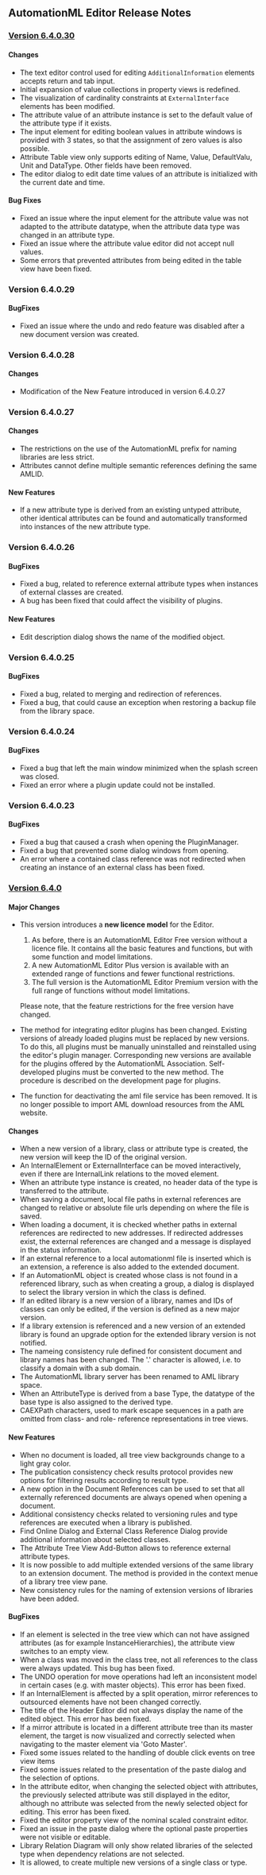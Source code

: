﻿
## AutomationML Editor Release Notes

### [Version 6.4.0.30](https://github.com/AutomationML/AutomationMLEditor/releases/tag/v6.4.0) 

#### Changes
- The text editor control used for editing `AdditionalInformation` elements accepts return and tab input.
- Initial expansion of value collections in property views is redefined.
- The visualization of cardinality constraints at `ExternalInterface` elements has been modified.
- The attribute value of an attribute instance is set to the default value of the attribute type if it exists.
- The input element for editing boolean values in attribute windows is provided with 3 states, so that the assignment of zero values is also possible. 
- Attribute Table view only supports editing of Name, Value, DefaultValu, Unit and DataType. Other fields have been removed.
- The editor dialog to edit date time values of an attribute is initialized with the current date and time. 

#### Bug Fixes
- Fixed an issue where the input element for the attribute value was not adapted to the attribute datatype, when the attribute data type was changed in an attribute type.
- Fixed an issue where the attribute value editor did not accept null values.
- Some errors that prevented attributes from being edited in the table view have been fixed.

### Version 6.4.0.29

#### BugFixes
-  Fixed an issue where the undo and redo feature was disabled after a new document version was created.

### Version 6.4.0.28 

#### Changes
- Modification of the New Feature introduced in version 6.4.0.27


### Version 6.4.0.27 

#### Changes
- The restrictions on the use of the AutomationML prefix for naming libraries are less strict.
- Attributes cannot define multiple semantic references defining the same AMLID. 

#### New Features
- If a new attribute type is derived from an existing untyped attribute, other identical attributes can be found and automatically transformed into instances of the new attribute type.


### Version 6.4.0.26

#### BugFixes
- Fixed a bug, related to reference external attribute types when instances of external classes are created.
- A bug has been fixed that could affect the visibility of plugins.

#### New Features
- Edit description dialog shows the name of the modified object. 


### Version 6.4.0.25

#### BugFixes
- Fixed a bug, related to merging and redirection of references.
- Fixed a bug, that could cause an exception when restoring a backup file from the library space.


### Version 6.4.0.24

#### BugFixes
- Fixed a bug that left the main window minimized when the splash screen was closed.
- Fixed an error where a plugin update could not be installed.

### Version 6.4.0.23 

#### BugFixes
- Fixed a bug that caused a crash when opening the PluginManager.
- Fixed a bug that prevented some dialog windows from opening.
- An error where a contained class reference was not redirected when creating an instance of an external class has been fixed.


### [Version 6.4.0](https://github.com/AutomationML/AutomationMLEditor/releases/tag/v6.4.0) 

#### Major Changes
- This version introduces a **new licence model** for the Editor. 
    1. As before, there is an AutomationML Editor Free version without a licence file. It contains all the basic features and functions, but with some function and model limitations.
	2. A new AutomationML Editor Plus version is available with an extended range of functions and fewer functional restrictions.
	3. The full version is the AutomationML Editor Premium version with the full range of functions without model limitations.
  
  Please note, that the feature restrictions for the free version have changed.

- The method for integrating editor plugins has been changed. Existing versions of already loaded plugins must be replaced by new versions. To do this, all plugins must be manually uninstalled and reinstalled using the editor's plugin manager. Corresponding new versions are available for the plugins offered by the AutomationML Association. Self-developed plugins must be converted to the new method. The procedure is described on the development page for plugins.
- The function for deactivating the aml file service has been removed. It is no longer possible to import AML download resources from the AML website.

#### Changes
- When a new version of a library, class or attribute type is created, the new version will keep the ID of the original version. 
- An InternalElement or ExternalInterface can be moved interactively, even if there are InternalLink relations to the moved element.  
- When an attribute type instance is created, no header data of the type is transferred to the attribute.
- When saving a document, local file paths in external references are changed to relative or absolute file urls depending on where the file is saved.
- When loading a document, it is checked whether paths in external references are redirected to new addresses. If redirected addresses exist, the external references are changed and a message is displayed in the status information.
- If an external reference to a local automationml file is inserted which is an extension, a reference is also added to the extended document.
- If an AutomationML object is created whose class is not found in a referenced library, such as when creating a group, a dialog is displayed to select the library version in which the class is defined.  
- If an edited library is a new version of a library, names and IDs of classes can only be edited, if the version is defined as a new major version.
- If a library extension is referenced and a new version of an extended library is found an upgrade option for the extended library version is not notified.
- The nameing consistency rule defined for consistent document and library names has been changed. The '.' character is allowed, i.e. to classify a domain with a sub domain. 
- The AutomationML library server has been renamed to AML library space.
- When an AttributeType is derived from a base Type, the datatype of the base type is also assigned to the derived type.
- CAEXPath characters, used to mark escape sequences in a path are omitted from class- and role- reference representations in tree views.

#### New Features
- When no document is loaded, all tree view backgrounds change to a light gray color.
- The publication consistency check results protocol provides new options for filtering results according to result type. 
- A new option in the Document References can be used to set that all externally referenced documents are always opened when opening a document.
- Additional consistency checks related to versioning rules and type references are executed when a library is published.
- Find Online Dialog and External Class Reference Dialog provide additional information about selected classes.
- The Attribute Tree View Add-Button allows to reference external attribute types.
- It is now possible to add multiple extended versions of the same library to an extension document. The method is provided in the context menue of a library tree view pane.
- New consistency rules for the naming of extension versions of libraries have been added.

#### BugFixes
- If an element is selected in the tree view which can not have assigned attributes (as for example InstanceHierarchies), the attribute view switches to an empty view.
- When a class was moved in the class tree, not all references to the class were always updated. This bug has been fixed.
- The UNDO operation for move operations had left an inconsistent model in certain cases (e.g. with master objects). This error has been fixed.
- If an InternalElement is affected by a split operation, mirror references to outsourced elements have not been changed correctly.
- The title of the Header Editor did not always display the name of the edited object. This error has been fixed. 
- If a mirror attribute is located in a different attribute tree than its master element, the target is now visualized and correctly selected when navigating to the master element via 'Goto Master'.
- Fixed some issues related to the handling of double click events on tree view items
- Fixed some issues related to the presentation of the paste dialog and the selection of options.
- In the attribute editor, when changing the selected object with attributes, the previously selected attribute was still displayed in the editor, although no attribute was selected from the newly selected object for editing. This error has been fixed.
- Fixed the editor property view of the nominal scaled constraint editor.
- Fixed an issue in the paste dialog where the optional paste properties were not visible or editable.
- Library Relation Diagram will only show related libraries of the selected type when dependency relations are not selected.
- It is allowed, to create multiple new versions of a single class or type.


